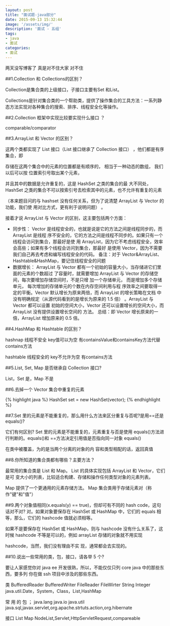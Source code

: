 ```yaml
---
layout: post
title: "面试题-java部分"
date: 2015-09-13 15:32:44
image: '/assets/img/'
description: '面试 - 五组'
tags:
- java
- 面试 
categories:
- 面试
---
```


两天没写博客了 真是对不住大家 对不住

##1.Collection 和 Collections的区别？

Collection是集合类的上级接口，子接口主要有Set 和List。

Collections是针对集合类的一个帮助类，提供了操作集合的工具方法：一系列静态方法实现对各种集合的搜索、排序、线程安全化等操作。

##2.Collection 框架中实现比较要实现什么接口 ？

comparable/comparator 

##3.ArrayList 和 Vector 的区别？

这两个类都实现了 List 接口（List 接口继承了 Collection 接口） ，他们都是有序集合，即 

存储在这两个集合中的元素的位置都是有顺序的， 相当于一种动态的数组， 我们以后可以按 位置索引号取出某个元素， 

并且其中的数据是允许重复的，这是 HashSet 之类的集合的最 大不同处，HashSet 之类的集合不可以按索引号去检索其中的元素，也不允许有重复的元素

 （本来题目问的与 hashset 没有任何关系，但为了说清楚 ArrayList 与 Vector 的功能，我们使 用对比方式，更有利于说明问题） 。 

 接着才说 ArrayList 与 Vector 的区别，这主要包括两个方面： 

- 同步性： Vector 是线程安全的，也就是说是它的方法之间是线程同步的，而 ArrayList 是线程 序不安全的，它的方法之间是线程不同步的。如果只有一个线程会访问到集合，那最好是使 用 ArrayList，因为它不考虑线程安全，效率会高些；如果有多个线程会访问到集合，那最好 是使用 Vector，因为不需要我们自己再去考虑和编写线程安全的代码。 备注：对于 Vector&ArrayList、Hashtable&HashMap，要记住线程安全的问题
 - 数据增长： ArrayList 与 Vector 都有一个初始的容量大小，当存储进它们里面的元素的个数超过 了容量时，就需要增加 ArrayList 与 Vector 的存储空间，每次要增加存储空间时，不是只增 加一个存储单元， 而是增加多个存储单元， 每次增加的存储单元的个数在内存空间利用与程 序效率之间要取得一定的平衡。Vector 默认增长为原来两倍，而 ArrayList 的增长策略在文档 中没有明确规定（从源代码看到的是增长为原来的 1.5 倍） 。ArrayList 与 Vector 都可以设置 初始的空间大小，Vector 还可以设置增长的空间大小，而 ArrayList 没有提供设置增长空间的 方法。 总结：即 Vector 增长原来的一倍，ArrayList 增加原来的 0.5 倍。 

 ##4.HashMap 和 Hashtable 的区别？

 hashnap 线程不安全 key值可以为空 有containsValue和containsKey方法代替contains方法

 hashtable 线程安全的 key不允许为空 有contains方法

 ##5.List, Set, Map 是否继承自 Collection 接口? 

 List，Set 是，Map 不是 

 ##6.去掉一个 Vector 集合中重复的元素

 {% highlight java %}
    HashSet set = new HashSet(vector);
 {% endhighlight %}

##7.Set 里的元素是不能重复的，那么用什么方法来区分重复与否呢?是用==还是 equals()? 

它们有何区别? Set 里的元素是不能重复的，元素重复与否是使用 equals()方法进行判断的。equals()和 ==方法决定引用值是否指向同一对象 equals()

在类中被覆盖，为的是当两个分离的对象的内 容和类型相配的话，返回真值 

##8.你所知道的集合类都有哪些？主要方法？ 

最常用的集合类是 List 和 Map。 List 的具体实现包括 ArrayList 和 Vector，它们是可 变大小的列表，比较适合构建、存储和操作任何类型对象的元素列表。

Map 提供了一个更通用的元素存储方法。 Map 集合类用于存储元素对（称作"键"和"值"） 

##9.两个对象值相同(x.equals(y) == true)，但却可有不同的 hash code，这句话对不对? 
对。如果对象要保存在 HashSet 或 HashMap 中，它们的 equals 相等，那么，它们的 hashcode 值就必须相等。

 如果不是要保存在 HashSet 或 HashMap，则与 hashcode 没有什么关系了，这时候 hashcode 不等是可以的，例如 arrayList 存储的对象就不用实现 

 hashcode，当然，我们没有理由不实 现，通常都会去实现的。

 ##10.说出一些常用的类，包，接口，请各举 5 个?

要让人家感觉你对 java ee 开发很熟，所以，不能仅仅只列 core java 中的那些东西，要多列 你在做 ssh 项目中涉及的那些东西。

 类 BufferedReader BufferedWriter FileReader FileWirter String Integer java.util.Date，System，Class，List,HashMap

 常 用 的 包 ； java.lang java.io java.util java.sql,javax.servlet,org.apache.strtuts.action,org.hibernate 

 接口 List Map NodeList,Servlet,HttpServletRequest,compareable



